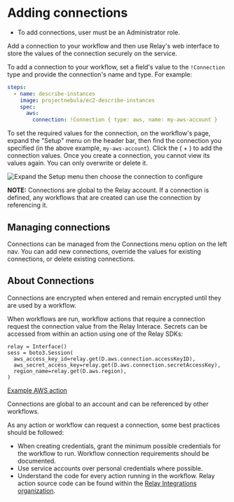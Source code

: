 # Adding connections

- To add connections, user must be an Administrator role.

Add a connection to your workflow and then use Relay's web interface to store the values of the connection securely on the service.

To add a connection to your workflow, set a field's value to the `!Connection` type and provide the connection's name and type. For example:

```yaml
steps:
  - name: describe-instances
    image: projectnebula/ec2-describe-instances
    spec:
      aws:
        connection: !Connection { type: aws, name: my-aws-account }
```

To set the required values for the connection, on the workflow's page, expand the "Setup" menu on the header bar, then find the connection you specified (in the above example, `my-aws-account`). Click the ( + ) to add the connection values. Once you create a connection, you cannot view its values again. You can only overwrite or delete it.  

![Expand the Setup menu then choose the connection to configure](../images/adding-connections.gif)

**NOTE:** Connections are global to the Relay account. If a connection is defined, any workflows that are created can use the connection by referencing it. 

## Managing connections 
Connections can be managed from the Connections menu option on the left nav. You can add new connections, override the values for existing connections, or delete existing connections. 

## About Connections
Connections are encrypted when entered and remain encrypted until they are used by a workflow.

When workflows are run, workflow actions that require a connection request the connection value from the Relay Interace. Secrets can be accessed from within an action using one of the Relay SDKs:

```
relay = Interface()
sess = boto3.Session(
  aws_access_key_id=relay.get(D.aws.connection.accessKeyID),
  aws_secret_access_key=relay.get(D.aws.connection.secretAccessKey),
  region_name=relay.get(D.aws.region),
)
```
[Example AWS action](https://github.com/relay-integrations/aws-ec2/blob/master/actions/steps/ec2-describe-instances/step.py)

Connections are global to an account and can be referenced by other workflows. 

As any action or workflow can request a connection, some best practices should be followed: 
- When creating credentials, grant the minimum possible credentials for the workflow to run. Workflow connection requirements should be documented. 
- Use service accounts over personal credentials where possible.
- Understand the code for every action running in the workflow. Relay action source code can be found within the [Relay Integrations organization](https://github.com/relay-integrations).